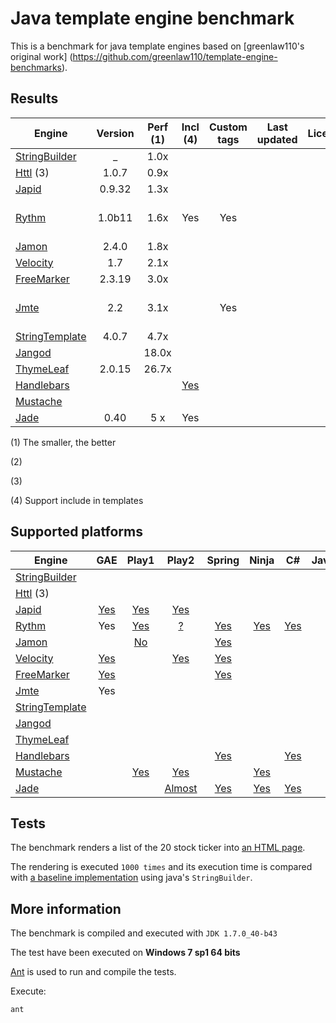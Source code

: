 # Java template engine benchmark
This is a benchmark for java template engines based on [greenlaw110's original work] (https://github.com/greenlaw110/template-engine-benchmarks).

## Results 



| Engine                                                 | Version     | Perf (1) | Incl (4)                                                  | Custom tags | Last updated | Licence | Notes           | 
| -------------------------------------------------------|:-----------:|:--------:|:---------------------------------------------------------:|:-----------:|:------------:|:-------:|:---------------:|
| [StringBuilder](stringbuilder.md)                      |    _        |   1.0x   |                                                           |             |              |         |                 | 
| [Httl](httl.md)  (3)                                   |  1.0.7      |   0.9x   |                                                           |             |              |         |                 |
| [Japid](japid.md)                                      |  0.9.32     |   1.3x   |                                                           |             |              |         |                 |
| [Rythm](rythm.md)                                      |  1.0b11     |   1.6x   | Yes                                                       | Yes         |              |         |Razor like syntax|
| [Jamon](jamon.md)                                      |  2.4.0      |   1.8x   |                                                           |             |              |         |                 |
| [Velocity](http://velocity.apache.org)                 |  1.7        |   2.1x   |                                                           |             |              |         |                 |
| [FreeMarker](freemarker.md)                            |  2.3.19     |   3.0x   |                                                           |             |              |         |                 |
| [Jmte](https://code.google.com/p/jmte/)                |  2.2        |   3.1x   |                                                           |Yes          |              |         |Last version 3.1 |
| [StringTemplate](http://www.stringtemplate.org/)       |  4.0.7      |   4.7x   |                                                           |             |              |         |                 |       
| [Jangod](jangod.md)                                    |             |  18.0x   |                                                           |             |              |         |                 |       
| [ThymeLeaf](thymeleaf.md)                              |  2.0.15     |  26.7x   |                                                           |             |              |         |                 |       
| [Handlebars](http://jknack.github.io/handlebars.java/) |             |          | [Yes](http://jknack.github.io/handlebars.java/reuse.html) |             |              |         |                 |             
| [Mustache](https://github.com/spullara/mustache.java/) |             |          |                                                           |             |              |         |                 |
| [Jade](https://github.com/neuland/jade4j)              |    0.40     |    5 x   | Yes                                                       |             |              |         |                 |


(1) The smaller, the better

(2)

(3) 

(4) Support include in templates

## Supported platforms

| Engine                                                 |                                                          GAE                                | Play1                                                                        |                      Play2                           |                                       Spring                                                                         |                    Ninja                             |                                                 C#                                                   |                             Javascript                | 
| -------------------------------------------------------|:-------------------------------------------------------------------------------------------:|:----------------------------------------------------------------------------:|:----------------------------------------------------:|:--------------------------------------------------------------------------------------------------------------------:|:----------------------------------------------------:|:----------------------------------------------------------------------------------------------------:|:-----------------------------------------------------:|
| [StringBuilder](stringbuilder.md)                      |                                                                                             |                                                                              |                                                      |                                                                                                                      |                                                      |                                                                                                      |                                                       |
| [Httl](httl.md)  (3)                                   |                                                                                             |                                                                              |                                                      |                                                                                                                      |                                                      |                                                                                                      |                                                       |
| [Japid](japid.md)                                      |[Yes](https://github.com/branaway/Japid/issues/61)                                           |[Yes](http://www.playframework.com/modules/japid)                             | [Yes](https://github.com/branaway/japid42)           |                                                                                                                      |                                                      |                                                                                                      |                                                       |
| [Rythm](rythm.md)                                      | Yes                                                                                         |[Yes](https://github.com/greenlaw110/play-rythm)                              | [?](https://github.com/greenlaw110/Rythm/issues/204) | [Yes](https://github.com/greenlaw110/spring-rythm)                                                                   | [Yes](https://github.com/ninjaframework/ninja-rythm) |[Yes](http://haacked.com/archive/2011/01/06/razor-syntax-quick-reference.aspx/)                       | [Yes](https://github.com/kirbysayshi/vash)            |
| [Jamon](jamon.md)                                      |                                                                                             | [No](https://groups.google.com/forum/#!topic/play-framework/YITlfU2mkac)     |                                                      |[Yes](http://www.bloglovin.com/viewer?post=1180506903&group=0&frame_type=b&blog=8581863&frame=1&click=0&user=0)       |                                                      |                                                                                                      |                                                       |
| [Velocity](http://velocity.apache.org)                 |[Yes](http://stackoverflow.com/questions/2014099/velocity-framework-on-google-app-engine)    |                                                                              | [Yes](https://github.com/Furyu/play-velocity-plugin) | [Yes](http://docs.spring.io/spring/docs/3.0.0.M3/reference/html/ch17s04.html)                                        |                                                      |                                                                                                      |                                                       |
| [FreeMarker](freemarker.md)                            |[Yes](http://freemarker.org/freemarkerdownload.html)                                         |                                                                              |                                                      |[Yes](http://docs.spring.io/spring/docs/3.0.0.M3/reference/html/ch17s04.html)                                         |                                                      |                                                                                                      |                                                       |
| [Jmte](https://code.google.com/p/jmte/)                | Yes                                                                                         |                                                                              |                                                      |                                                                                                                      |                                                      |                                                                                                      |                                                       | 
| [StringTemplate](http://www.stringtemplate.org/)       |                                                                                             |                                                                              |                                                      |                                                                                                                      |                                                      |                                                                                                      |                                                       |
| [Jangod](jangod.md)                                    |                                                                                             |                                                                              |                                                      |                                                                                                                      |                                                      |                                                                                                      |                                                       |
| [ThymeLeaf](thymeleaf.md)                              |                                                                                             |                                                                              |                                                      |                                                                                                                      |                                                      |                                                                                                      |                                                       |
| [Handlebars](http://jknack.github.io/handlebars.java/) |                                                                                             |                                                                              |                                                      |   [Yes](https://github.com/jknack/handlebars.java/tree/master/handlebars-springmvc)                                  |                                                      | [Yes](http://stackoverflow.com/questions/15814781/render-handlebar-templates-server-side-in-net-c)   | [Yes](http://handlebarsjs.com/)                       |
| [Mustache](https://github.com/spullara/mustache.java/) |                                                                                             | [Yes](http://www.playframework.com/modules/mustache)                         |[Yes](https://github.com/julienba/play2-mustache)     |                                                                                                                      |[Yes](https://github.com/kpacha/ninja-mustache)       |                                                                                                      | [Yes](http://mustache.github.com/mustache.5.html/)    |
| [Jade](https://github.com/neuland/jade4j)              |                                                                                             |                                                                              | [Almost](http://stackoverflow.com/a/16917876/740464) | [Yes](https://github.com/neuland/spring-jade4j)|[Yes](https://github.com/mysu/jade4ninja)                            | [Yes](http://stackoverflow.com/a/10569528/740464)    | [Yes](http://jade-lang.com/)                                                                         |                                                       |


## Tests

The benchmark renders a list of the 20 stock ticker into [an HTML page](https://rawgithub.com/PerfectCarl/template-engine-benchmarks/master/output/stringbuilder.html).

The rendering is executed `1000 times` and its execution time is compared with [a baseline implementation](stringbuilder.md) using java's `StringBuilder`.

## More information 

The benchmark is compiled and executed with `JDK 1.7.0_40-b43`

The test have been executed on **Windows 7 sp1 64 bits** 

[Ant](http://ant.apache.org/) is used to run and compile the tests.

Execute: 
```
ant
```

